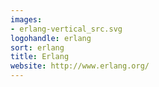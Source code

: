 ```yaml
---
images:
- erlang-vertical_src.svg
logohandle: erlang
sort: erlang
title: Erlang
website: http://www.erlang.org/
---
```

